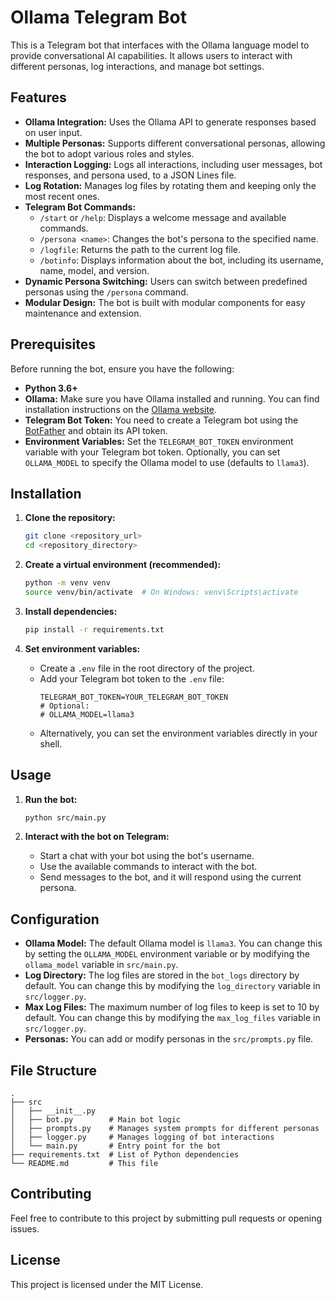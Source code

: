 # Ollama Telegram Bot

This is a Telegram bot that interfaces with the Ollama language model to provide conversational AI capabilities. It allows users to interact with different personas, log interactions, and manage bot settings.

## Features

-   **Ollama Integration:** Uses the Ollama API to generate responses based on user input.
-   **Multiple Personas:** Supports different conversational personas, allowing the bot to adopt various roles and styles.
-   **Interaction Logging:** Logs all interactions, including user messages, bot responses, and persona used, to a JSON Lines file.
-   **Log Rotation:** Manages log files by rotating them and keeping only the most recent ones.
-   **Telegram Bot Commands:**
    -   `/start` or `/help`: Displays a welcome message and available commands.
    -   `/persona <name>`: Changes the bot's persona to the specified name.
    -   `/logfile`: Returns the path to the current log file.
    -   `/botinfo`: Displays information about the bot, including its username, name, model, and version.
-   **Dynamic Persona Switching:** Users can switch between predefined personas using the `/persona` command.
-   **Modular Design:** The bot is built with modular components for easy maintenance and extension.

## Prerequisites

Before running the bot, ensure you have the following:

-   **Python 3.6+**
-   **Ollama:** Make sure you have Ollama installed and running. You can find installation instructions on the [Ollama website](https://ollama.com/).
-   **Telegram Bot Token:** You need to create a Telegram bot using the [BotFather](https://t.me/botfather) and obtain its API token.
-   **Environment Variables:** Set the `TELEGRAM_BOT_TOKEN` environment variable with your Telegram bot token. Optionally, you can set `OLLAMA_MODEL` to specify the Ollama model to use (defaults to `llama3`).

## Installation

1.  **Clone the repository:**

    ```bash
    git clone <repository_url>
    cd <repository_directory>
    ```
2.  **Create a virtual environment (recommended):**

    ```bash
    python -m venv venv
    source venv/bin/activate  # On Windows: venv\Scripts\activate
    ```
3.  **Install dependencies:**

    ```bash
    pip install -r requirements.txt
    ```
4.  **Set environment variables:**
    - Create a `.env` file in the root directory of the project.
    - Add your Telegram bot token to the `.env` file:
      ```
      TELEGRAM_BOT_TOKEN=YOUR_TELEGRAM_BOT_TOKEN
      # Optional:
      # OLLAMA_MODEL=llama3
      ```
    - Alternatively, you can set the environment variables directly in your shell.

## Usage

1.  **Run the bot:**

    ```bash
    python src/main.py
    ```
2.  **Interact with the bot on Telegram:**
    - Start a chat with your bot using the bot's username.
    - Use the available commands to interact with the bot.
    - Send messages to the bot, and it will respond using the current persona.

## Configuration

-   **Ollama Model:** The default Ollama model is `llama3`. You can change this by setting the `OLLAMA_MODEL` environment variable or by modifying the `ollama_model` variable in `src/main.py`.
-   **Log Directory:** The log files are stored in the `bot_logs` directory by default. You can change this by modifying the `log_directory` variable in `src/logger.py`.
-   **Max Log Files:** The maximum number of log files to keep is set to 10 by default. You can change this by modifying the `max_log_files` variable in `src/logger.py`.
-   **Personas:** You can add or modify personas in the `src/prompts.py` file.

## File Structure

```
.
├── src
│   ├── __init__.py
│   ├── bot.py        # Main bot logic
│   ├── prompts.py    # Manages system prompts for different personas
│   ├── logger.py     # Manages logging of bot interactions
│   └── main.py       # Entry point for the bot
├── requirements.txt  # List of Python dependencies
└── README.md         # This file
```

## Contributing

Feel free to contribute to this project by submitting pull requests or opening issues.

## License

This project is licensed under the MIT License.
